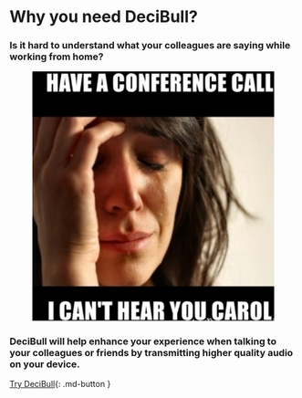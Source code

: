 # Why you need DeciBull?

### Is it hard to understand what your colleagues are saying while working from home?
<figure>
  <img src="/img/conference_call.PNG" width="450">
</figure>

### DeciBull will help enhance your experience when talking to your colleagues or friends by transmitting higher quality audio on your device.

[Try DeciBull](About){: .md-button }
